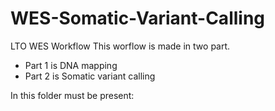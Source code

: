 # WES-Somatic-Variant-Calling
LTO WES Workflow
This worflow is made in two part. 
  - Part 1 is DNA mapping 
  - Part 2 is Somatic variant calling

In this folder must be present:


